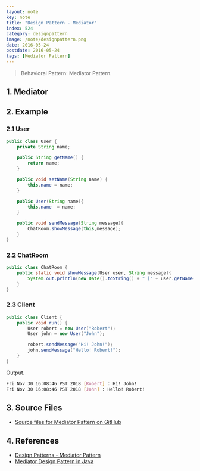 ```yaml
---
layout: note
key: note
title: "Design Pattern - Mediator"
index: 524
category: designpattern
image: /note/designpattern.png
date: 2016-05-24
postdate: 2016-05-24
tags: [Mediator Pattern]
---
```


> Behavioral Pattern: Mediator Pattern.

## 1. Mediator

## 2. Example
### 2.1 User
```java
public class User {
    private String name;

    public String getName() {
        return name;
    }

    public void setName(String name) {
        this.name = name;
    }

    public User(String name){
        this.name  = name;
    }

    public void sendMessage(String message){
        ChatRoom.showMessage(this,message);
    }
}
```
### 2.2 ChatRoom
```java
public class ChatRoom {
    public static void showMessage(User user, String message){
        System.out.println(new Date().toString() + " [" + user.getName() + "] : " + message);
    }
}
```
### 2.3 Client
```java
public class Client {
    public void run() {
        User robert = new User("Robert");
        User john = new User("John");

        robert.sendMessage("Hi! John!");
        john.sendMessage("Hello! Robert!");
    }
}
```
Output.
```sh
Fri Nov 30 16:08:46 PST 2018 [Robert] : Hi! John!
Fri Nov 30 16:08:46 PST 2018 [John] : Hello! Robert!
```

## 3. Source Files
* [Source files for Mediator Pattern on GitHub](https://github.com/jojozhuang/design-patterns-java/tree/master/design-pattern-mediator)

## 4. References
* [Design Patterns - Mediator Pattern](https://www.tutorialspoint.com/design_pattern/mediator_pattern.htm)
* [Mediator Design Pattern in Java](https://www.journaldev.com/1730/mediator-design-pattern-java)
